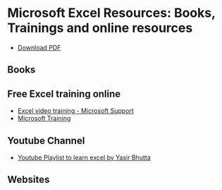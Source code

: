 
# Microsoft Excel Resources: Books, Trainings and online resources

- [Download PDF](https://yasirbhutta.github.io/ms-excel/resources.pdf)
  
## Books

## Free Excel training online

- [Excel video training - Microsoft Support](https://support.microsoft.com/en-us/office/excel-video-training-9bc05390-e94c-46af-a5b3-d7c22f6990bb)
- [Microsoft Training](https://support.microsoft.com/en-us/training)

## Youtube Channel

- [Youtube Playlist to learn excel by Yasir Bhutta](https://youtube.com/playlist?list=PLKYRx0Ibk7Vh3MomITbYSF5I-NGTW5s7f&si=TBb3FDR21BnlJO9r)

## Websites